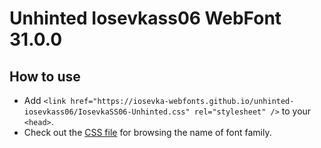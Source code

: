 # Unhinted Iosevkass06 WebFont 31.0.0

## How to use

- Add `<link href="https://iosevka-webfonts.github.io/unhinted-iosevkass06/IosevkaSS06-Unhinted.css" rel="stylesheet" />` to your `<head>`.
- Check out the [CSS file](./IosevkaSS06-Unhinted.css) for browsing the name of font family.
